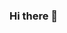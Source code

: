 ### Hi there 👋

<!--
**jun447/jun447** is a ✨ _special_ ✨ repository because its `README.md` (this file) appears on your GitHub profile.

Here are some ideas to get you started:

- 🔭 I’m currently working on Java Spring 
- 🌱 I’m currently learning DSA
- 👯 I’m looking to collaborate on Flutter
- 🤔 I’m looking for Internship
- 💬 Apart from tech you can Ask me about History and geopolitics
- 📫 How to reach me: junaidmumtaz16@gmail.com
- 😄 Pronouns: ...
- ⚡ Fun fact: I love watching Historic Series
-->
